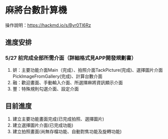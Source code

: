 # 麻將台數計算機
操作說明：https://hackmd.io/s/Byr0Tl6Rz

## 進度安排
### 5/27 前完成全部所需介面（詳細格式見APP開發規劃書）
1. 妍：主要功能介面Main（完成）、拍照介面TackPicture(完成)、選擇圖片介面PickImageFromGallery(完成)、計算台數介面
2. 融：歡迎畫面、手動輸入介面、所選擇麻將資訊顯示介面
3. 豐：特殊規則勾選介面、設定介面



## 目前進度
1. 建立主要功能畫面完成(已完成拍照、選擇圖片)
2. 建立選擇圖片介面(已完成功能)
3. 建立拍照畫面(尚無存檔功能、自動對焦功能及旋轉功能)
